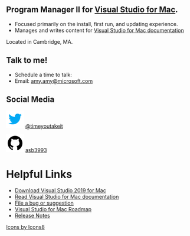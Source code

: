 ## Program Manager II for [Visual Studio for Mac](aka.ms/vsmac).
* Focused primarily on the install, first run, and updating experience.
* Manages and writes content for [Visual Studio for Mac documentation](aka.ms/vsmac-docs)

Located in Cambridge, MA.

## Talk to me!

- Schedule a time to talk:
- Email: amy.amy@microsoft.com

## Social Media

![twitter logo](media/twitter.png) [@timeyoutakeit](https://twitter.com/timeyoutakeit)

![github logo](media/github.png) [asb3993](https://github.com/asb3993)

# Helpful Links

- [Download Visual Studio 2019 for Mac](https://visualstudio.microsoft.com/vs/mac/)
- [Read Visual Studio for Mac documentation](https://docs.microsoft.com/visualstudio/mac)
- [File a bug or suggestion](https://developercommunity.visualstudio.com/spaces/41/index.html)
- [Visual Studio for Mac Roadmap](https://docs.microsoft.com/visualstudio/productinfo/mac-roadmap)
- [Release Notes](https://docs.microsoft.com/visualstudio/releasenotes/vs2019-mac-relnotes)

[Icons by Icons8](https://icons8.com/)